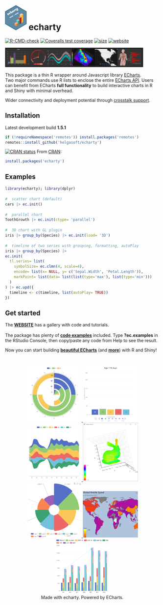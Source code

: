 
<!-- README.md is generated from README.Rmd. Please edit that file -->

# <img src="man/figs/logo.png" width='70px' alt="" /> echarty

<!-- badges: start -->

[![R-CMD-check](https://github.com/helgasoft/echarty/workflows/R-CMD-check/badge.svg)](https://github.com/helgasoft/echarty/actions)
[![Coveralls test coverage](https://coveralls.io/repos/github/helgasoft/echarty/badge.svg)](https://coveralls.io/r/helgasoft/echarty?branch=main)
[![size](https://img.shields.io/github/languages/code-size/helgasoft/echarty)](https://github.com/helgasoft/echarty/releases/)
[![website](https://img.shields.io/badge/Website-Visit-blue)](https://helgasoft.github.io/echarty)
<!--
[![CRAN
downloads](https://cranlogs.r-pkg.org/badges/last-day/echarty)](https://cranlogs.r-pkg.org/badges/last-day/echarty)   -->

<!-- badges: end -->

<a href='https://helgasoft.github.io/echarty'><img src="man/figs/echarty.gallery.png" alt="echarty.gallery" /></a>

This package is a thin R wrapper around Javascript library
[ECharts](https://echarts.apache.org/en/index.html).  
Two major commands use R lists to enclose the entire [ECharts API](https://echarts.apache.org/en/option.html). 
Users can benefit from ECharts **full functionality** to build
interactive charts in R and Shiny with minimal overhead.  

Wider connectivity and deployment potential through [crosstalk
support](https://helgasoft.github.io/echarty/xtalk.html).  


## Installation

<!-- [![Github version](https://img.shields.io/github/v/release/helgasoft/echarty?label=github)](https://github.com/helgasoft/echarty/releases)  <sup>.02</sup>  -->
Latest development build <strong>1.5.1</strong>

``` r
if (!requireNamespace('remotes')) install.packages('remotes')
remotes::install_github('helgasoft/echarty')
```

[![CRAN
status](https://www.r-pkg.org/badges/version/echarty)](https://cran.r-project.org/package=echarty) 
From [CRAN](https://CRAN.R-project.org):

``` r
install.packages('echarty')
```

## Examples

``` r
library(echarty); library(dplyr)

#  scatter chart (default)
cars |> ec.init()

#  parallel chart
ToothGrowth |> ec.init(ctype= 'parallel')

#  3D chart with GL plugin
iris |> group_by(Species) |> ec.init(load= '3D')

#  timeline of two series with grouping, formatting, autoPlay
iris |> group_by(Species) |> 
ec.init(
  tl.series= list(
    symbolSize= ec.clmn(4, scale=4),
    encode= list(x= NULL, y= c('Sepal.Width', 'Petal.Length')),
    markPoint= list(data= list(list(type='max'), list(type='min')))
  )
) |> ec.upd({
  timeline <- c(timeline, list(autoPlay= TRUE))
})

```

## Get started

The [**WEBSITE**](https://helgasoft.github.io/echarty) has a gallery with code and tutorials.  
<br /> The package has plenty of [**code
examples**](https://github.com/helgasoft/echarty/blob/main/R/examples.R)
included. Type
**?ec.examples** in the RStudio Console, then copy/paste any code from Help to
see the result.  

Now you can start building [**beautiful
ECharts**](https://echarts.apache.org/examples/en/index.html) (and
[**more**](https://www.makeapie.cn/echarts)) with R and Shiny!

<br />
<p align="center">
<a href='https://helgasoft.github.io/echarty/gallery.html' target='_blank'>
<img src="man/figs/ssPolarStack.png" alt="Polar Stack" width="180"/>
<img src="man/figs/ssBars.gif"/>
<img src="man/figs/ssThemeRiver.png" width="180"/>
<img src="man/figs/ssBunny.gif"/> <br />
<!-- img src="man/figs/ssMorph.gif" width="180"/ -->
<img src="man/figs/ssRose.png" width="180"/>
<img src="man/figs/ssSpeed.png" width="180"/>
<img src="man/figs/ssStackBar.png" width="180"/>
</a> 
<br />Made with echarty. Powered by ECharts.
</p>

